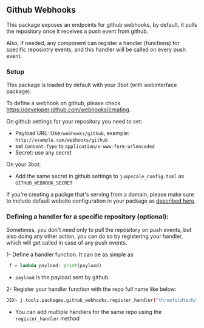 ## Github Webhooks

This package exposes an endpoints for github webhooks, by default, it pulls the repository once it receives a push event from github.

Also, if needed, any component can register a handler (functions) for specific reposiotry events, and this handler will be called on every push event.

### Setup
This package is loaded by default with your 3bot (with webinterface package).

To define a webhook on github, please check https://developer.github.com/webhooks/creating.

On github settings for your repository you need to set:
* Payload URL: Use`/webhooks/github`, example: `http://example.com/webhooks/github`
* set `Content-Type` to `application/x-www-form-urlencoded`
* Secret: use any secret

On your 3bot:
* Add the same secret in github settings to ```jumpscale_config.toml``` as ```GITHUB_WEBHOOK_SECRET```


If you're creating a packge that's serving from a domain, please make sure to include default website configuration in your package as [described here](https://github.com/threefoldtech/jumpscaleX_threebot/blob/development/docs/locations.md#serving-from-domains).

### Defining a handler for a specific repository (optional):
Sometimes, you don't need only to pull the repository on push events, but also doing any other action, you can do so by registering your handler, which will get called in case of any push events.

1- Define a handler function. It can be as simple as: 
```python
 f = lambda payload: print(payload)
```
- ```payload``` is the payload sent by github.

2- Register your handler function with the repo full name like below:
```bash
JSX> j.tools.packages.github_webhooks.register_handler("threefoldtech/jumpscaleX_core", f)
```
- You can add multiple handlers for the same repo using the ```register_handler``` method


